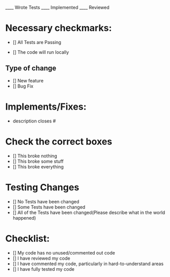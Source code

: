 ____ Wrote Tests
____ Implemented
____ Reviewed

# Necessary checkmarks:

- [] All Tests are Passing

- [] The code will run locally

## Type of change

- [] New feature
- [] Bug Fix

# Implements/Fixes:

- description
  closes #

# Check the correct boxes

- [] This broke nothing
- [] This broke some stuff
- [] This broke everything

# Testing Changes

- [] No Tests have been changed
- [] Some Tests have been changed
- [] All of the Tests have been changed(Please describe what in the world happened)

# Checklist:

- [] My code has no unused/commented out code
- [] I have reviewed my code
- [] I have commented my code, particularly in hard-to-understand areas
- [] I have fully tested my code
